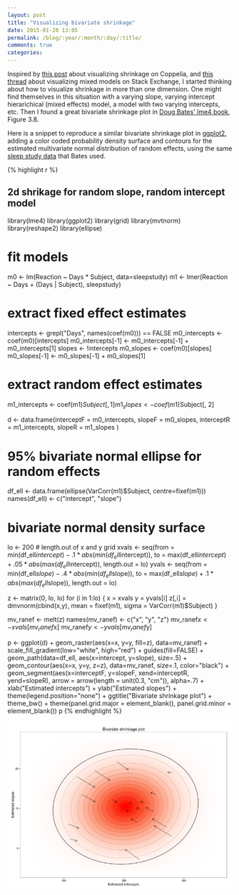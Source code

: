 ```yaml
---
layout: post
title: "Visualizing bivariate shrinkage"
date: 2015-01-20 13:05
permalink: /blog/:year/:month/:day/:title/
comments: true
categories:
---
```


Inspired by [this post](http://www.coppelia.io/2013/08/visualising-shrinkage/) about visualizing shrinkage on Coppelia, and [this thread](http://stats.stackexchange.com/questions/51186/what-would-be-an-illustrative-picture-for-linear-mixed-models) about visualizing mixed models on Stack Exchange, I started thinking about how to visualize shrinkage in more than one dimension. One might find themselves in this situation with a varying slope, varying intercept hierarichical (mixed effects) model, a model with two varying intercepts, etc. Then I found a great bivariate shrinkage plot in [Doug Bates' lme4 book](http://lme4.r-forge.r-project.org/lMMwR/lrgprt.pdf), Figure 3.8. 

Here is a snippet to reproduce a similar bivariate shrinkage plot in [ggplot2](http://ggplot2.org/), adding a color coded probability density surface and contours for the estimated multivariate normal distribution of random effects, using the same [sleep study data](http://www.inside-r.org/packages/cran/lme4/docs/sleepstudy) that Bates used. 

{% highlight r %}
## 2d shrikage for random slope, random intercept model
library(lme4)
library(ggplot2)
library(grid)
library(mvtnorm)
library(reshape2)
library(ellipse)

# fit models
m0 <- lm(Reaction ~ Days * Subject, data=sleepstudy)
m1 <- lmer(Reaction ~ Days + (Days | Subject), sleepstudy)

# extract fixed effect estimates
intercepts <- grepl("Days", names(coef(m0))) == FALSE
m0_intercepts <- coef(m0)[intercepts]
m0_intercepts[-1] <- m0_intercepts[-1] + m0_intercepts[1]
slopes <- !intercepts
m0_slopes <- coef(m0)[slopes]
m0_slopes[-1] <- m0_slopes[-1] + m0_slopes[1]

# extract random effect estimates
m1_intercepts <- coef(m1)$Subject[, 1]
m1_slopes <- coef(m1)$Subject[, 2]

d <- data.frame(interceptF = m0_intercepts,
                slopeF = m0_slopes, 
                interceptR = m1_intercepts,
                slopeR = m1_slopes
                )

# 95% bivariate normal ellipse for random effects
df_ell <- data.frame(ellipse(VarCorr(m1)$Subject, centre=fixef(m1)))
names(df_ell) <- c("intercept", "slope")

# bivariate normal density surface
lo <- 200 # length.out of x and y grid
xvals <- seq(from = min(df_ell$intercept) - .1 * abs(min(df_ell$intercept)), 
             to = max(df_ell$intercept) + .05 * abs(max(df_ell$intercept)), 
             length.out = lo)
yvals <- seq(from = min(df_ell$slope) - .4 * abs(min(df_ell$slope)), 
             to = max(df_ell$slope) + .1 * abs(max(df_ell$slope)), 
             length.out = lo)

z <- matrix(0, lo, lo)
for (i in 1:lo) {
  x = xvals
  y = yvals[i]
  z[,i] = dmvnorm(cbind(x,y), 
                  mean = fixef(m1),
                  sigma = VarCorr(m1)$Subject)
}

mv_ranef <- melt(z)
names(mv_ranef) <- c("x", "y", "z")
mv_ranef$x <- xvals[mv_ranef$x] 
mv_ranef$y <- yvals[mv_ranef$y]


p <- ggplot(d) + 
  geom_raster(aes(x=x, y=y, fill=z), data=mv_ranef) + 
  scale_fill_gradient(low="white", high="red") + 
  guides(fill=FALSE) +
  geom_path(data=df_ell, aes(x=intercept, y=slope), size=.5) + 
  geom_contour(aes(x=x, y=y, z=z), data=mv_ranef, size=.1, color="black") + 
  geom_segment(aes(x=interceptF, y=slopeF, 
                   xend=interceptR, yend=slopeR), 
               arrow = arrow(length = unit(0.3, "cm")), 
               alpha=.7) + 
  xlab("Estimated intercepts") + 
  ylab("Estimated slopes") + 
  theme(legend.position="none") +
  ggtitle("Bivariate shrinkage plot") + 
  theme_bw()  + 
  theme(panel.grid.major = element_blank(), panel.grid.minor = element_blank())
p
{% endhighlight %}

![](/images/bvshrink.png)
